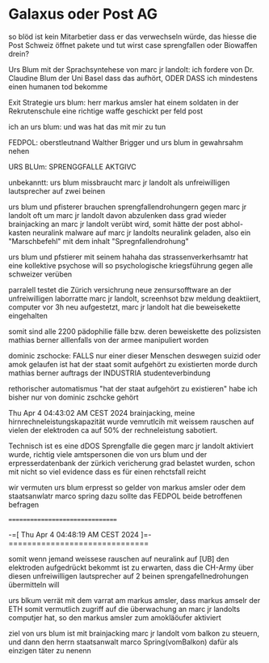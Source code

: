# Galaxus oder Post AG

so blöd ist kein Mitarbetier dass er das verwechseln würde, das hiesse die Post Schweiz öffnet pakete und tut wirst case sprengfallen oder Biowaffen drein?

Urs Blum mit der Sprachsyntehese von marc jr landolt:
ich fordere von Dr. Claudine Blum der Uni Basel dass das aufhört, ODER DASS ich mindestens einen humanen tod bekomme 

Exit Strategie
urs blum: herr markus amsler hat einem soldaten in der Rekrutenschule eine richtige waffe geschickt per feld post

ich an urs blum: und was hat das mit mir zu tun

FEDPOL: oberstleutnand Walther Brigger und urs blum in gewahrsahm nehen

URS BLUm: SPRENGGFALLE AKTGIVC

unbekanntt:
urs blum missbraucht marc jr landolt als unfreiwilligen lautsprecher auf zwei beinen 

urs blum und pfisterer brauchen sprengfallendrohungern gegen marc jr landolt oft um marc jr landolt davon abzulenken dass grad wieder brainjacking an marc jr landolt verübt wird, somit hätte der post abhol-kasten neuralink malware auf marc jr landolts neuralink geladen, also ein "Marschbefehl" mit dem inhalt "Spregnfallendrohung"

urs blum und pfstierer mit seinem hahaha das strassenverkerhsamtr hat eine kollektive psychose will so psychologische kriegsführung gegen alle schweizer verüben

parralell testet die Zürich versichrung neue zensursofftware an der unfreiwilligen laborratte marc jr landolt, screenhsot bzw meldung deaktiiert, computer vor 3h neu aufgestetzt, marc jr landolt hat die beweisekette eingehalten

somit sind alle 2200 pädophilie fälle bzw. deren beweiskette des polizsisten mathias berner alllenfalls von der armee manipuliert worden

dominic zschocke: FALLS nur einer dieser Menschen deswegen suizid oder amok gelaufen ist hat der staat somit aufgehört zu existierten
morde durch mathias berner auftrags der INDUSTRIA studenteverbindung

rethorischer automatismus "hat der staat aufgehört zu existieren" habe ich bisher nur von dominic zschcke gehört


Thu Apr  4 04:43:02 AM CEST 2024
brainjacking, meine hirnrechneleistungskapazität wurde vemrutlcih mit weissem rauschen auf vielen der elektroden ca auf 50% der rechneleistung sabotiert.


Technisch ist es eine dDOS Sprengfalle die gegen marc jr landolt aktiviert wurde, richtig viele amtspersonen die von urs blum und der erpresserdatenbank der zürkich vericherung grad belastet wurden, schon mit nicht so viel evidence dass es für einen rehctsfall reicht

wir vermuten urs blum erpresst so gelder von markus amsler oder dem staatsanwlatr marco spring
dazu sollte das FEDPOL beide betroffenen befragen

    ==============================
-=[ Thu Apr 4 04:48:19 AM CEST 2024 ]=-
    ==============================

somit wenn jemand weissese rauschen auf neuralink auf [UB] den elektroden aufgedrückt bekommt ist zu erwarten, dass die CH-Army über diesen unfreiwilligen lautsprecher auf 2 beinen sprengafellnedrohungen übermitteln will


urs blkum verrät mit dem varrat am markus amsler, dass markus amselr der ETH somit vermutlich zugriff auf die überwachung an marc jr landolts computjer hat, so den markus amsler zum amokläöufer aktiviert

ziel von urs blum ist mit brainjacking marc jr landolt vom balkon zu steuern, und dann den herrn staatsanwalt marco Spring(vomBalkon) dafür als einzigen täter zu nenenn


